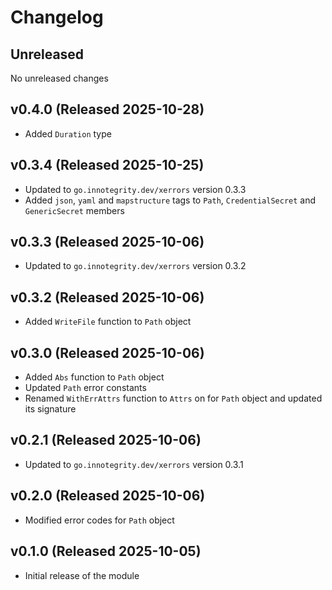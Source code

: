 # Changelog

## Unreleased

No unreleased changes

## v0.4.0 (Released 2025-10-28)

* Added `Duration` type

## v0.3.4 (Released 2025-10-25)

* Updated to `go.innotegrity.dev/xerrors` version 0.3.3
* Added `json`, `yaml` and `mapstructure` tags to `Path`, `CredentialSecret` and `GenericSecret` members

## v0.3.3 (Released 2025-10-06)

* Updated to `go.innotegrity.dev/xerrors` version 0.3.2

## v0.3.2 (Released 2025-10-06)

* Added `WriteFile` function to `Path` object

## v0.3.0 (Released 2025-10-06)

* Added `Abs` function to `Path` object
* Updated `Path` error constants
* Renamed `WithErrAttrs` function to `Attrs` on for `Path` object and updated its signature

## v0.2.1 (Released 2025-10-06)

* Updated to `go.innotegrity.dev/xerrors` version 0.3.1

## v0.2.0 (Released 2025-10-06)

* Modified error codes for `Path` object

## v0.1.0 (Released 2025-10-05)

* Initial release of the module

